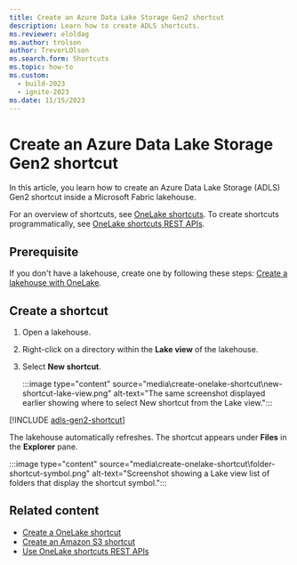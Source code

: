 ```yaml
---
title: Create an Azure Data Lake Storage Gen2 shortcut
description: Learn how to create ADLS shortcuts.
ms.reviewer: eloldag
ms.author: trolson
author: TrevorLOlson
ms.search.form: Shortcuts
ms.topic: how-to
ms.custom:
  - build-2023
  - ignite-2023
ms.date: 11/15/2023
---
```


# Create an Azure Data Lake Storage Gen2 shortcut

In this article, you learn how to create an Azure Data Lake Storage (ADLS) Gen2 shortcut inside a Microsoft Fabric lakehouse.

For an overview of shortcuts, see [OneLake shortcuts](onelake-shortcuts.md). To create shortcuts programmatically, see [OneLake shortcuts REST APIs](onelake-shortcuts-rest-api.md).

## Prerequisite

If you don't have a lakehouse, create one by following these steps: [Create a lakehouse with OneLake](create-lakehouse-onelake.md).

## Create a shortcut

1. Open a lakehouse.

1. Right-click on a directory within the **Lake view** of the lakehouse.

1. Select **New shortcut**.

   :::image type="content" source="media\create-onelake-shortcut\new-shortcut-lake-view.png" alt-text="The same screenshot displayed earlier showing where to select New shortcut from the Lake view.":::

[!INCLUDE [adls-gen2-shortcut](../includes/adls-gen2-shortcut.md)]

The lakehouse automatically refreshes. The shortcut appears under **Files** in the **Explorer** pane.

   :::image type="content" source="media\create-onelake-shortcut\folder-shortcut-symbol.png" alt-text="Screenshot showing a Lake view list of folders that display the shortcut symbol.":::

## Related content

- [Create a OneLake shortcut](create-onelake-shortcut.md)
- [Create an Amazon S3 shortcut](create-s3-shortcut.md)
- [Use OneLake shortcuts REST APIs](onelake-shortcuts-rest-api.md)
